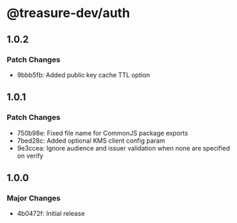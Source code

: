 # @treasure-dev/auth

## 1.0.2

### Patch Changes

- 9bbb5fb: Added public key cache TTL option

## 1.0.1

### Patch Changes

- 750b98e: Fixed file name for CommonJS package exports
- 7bed28c: Added optional KMS client config param
- 9e3ccea: Ignore audience and issuer validation when none are specified on verify

## 1.0.0

### Major Changes

- 4b0472f: Initial release
